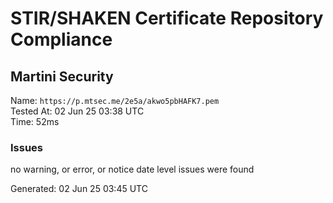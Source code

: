 # STIR/SHAKEN Certificate Repository Compliance

## Martini Security

Name: `https://p.mtsec.me/2e5a/akwo5pbHAFK7.pem`\
Tested At: 02 Jun 25 03:38 UTC\
Time: 52ms

### Issues

no warning, or error, or notice date level issues were found

Generated: 02 Jun 25 03:45 UTC